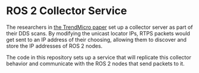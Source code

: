 # ROS 2 Collector Service

The researchers in [the TrendMicro paper](https://documents.trendmicro.com/assets/white_papers/wp-a-security-analysis-of-the-data-distribution-service-dds-protocol.pdf)
set up a collector server as part of their DDS scans. By modifying the unicast
locator IPs, RTPS packets would get sent to an IP address of their choosing,
allowing them to discover and store the IP addresses of ROS 2 nodes.

The code in this repository sets up a service that will replicate this 
collector behavior and communicate with the ROS 2 nodes that send packets
to it.

